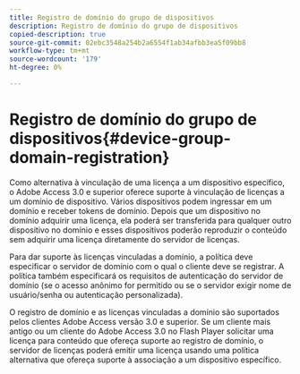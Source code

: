 ```yaml
---
title: Registro de domínio do grupo de dispositivos
description: Registro de domínio do grupo de dispositivos
copied-description: true
source-git-commit: 02ebc3548a254b2a6554f1ab34afbb3ea5f09bb8
workflow-type: tm+mt
source-wordcount: '179'
ht-degree: 0%

---
```


# Registro de domínio do grupo de dispositivos{#device-group-domain-registration}

Como alternativa à vinculação de uma licença a um dispositivo específico, o Adobe Access 3.0 e superior oferece suporte à vinculação de licenças a um domínio de dispositivo. Vários dispositivos podem ingressar em um domínio e receber tokens de domínio. Depois que um dispositivo no domínio adquirir uma licença, ela poderá ser transferida para qualquer outro dispositivo no domínio e esses dispositivos poderão reproduzir o conteúdo sem adquirir uma licença diretamente do servidor de licenças.

Para dar suporte às licenças vinculadas a domínio, a política deve especificar o servidor de domínio com o qual o cliente deve se registrar. A política também especificará os requisitos de autenticação do servidor de domínio (se o acesso anônimo for permitido ou se o servidor exigir nome de usuário/senha ou autenticação personalizada).

O registro de domínio e as licenças vinculadas a domínio são suportados pelos clientes Adobe Access versão 3.0 e superior. Se um cliente mais antigo ou um cliente do Adobe Access 3.0 no Flash Player solicitar uma licença para conteúdo que ofereça suporte ao registro de domínio, o servidor de licenças poderá emitir uma licença usando uma política alternativa que ofereça suporte à associação a um dispositivo específico.
